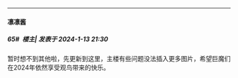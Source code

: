
*****

####  凛凛酱  
##### 65#         楼主| 发表于 2024-1-13 21:30

暂时想不到其他啦，先更新到这里，主楼有些问题没法插入更多图片，希望巨魔们在2024年依然享受观鸟带来的快乐。

